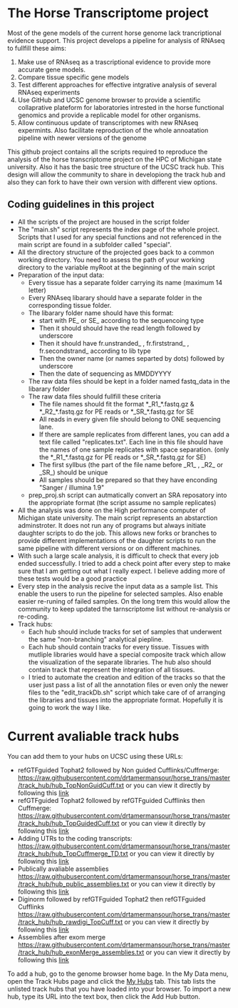 The Horse Transcriptome project 
===============================
Most of the gene models of the current horse genome lack trancriptional evidence support. This project develops a pipeline for analysis of RNAseq to fullfill these aims:

1. Make use of RNAseq as a trascriptional evidence to provide more accurate gene models.
2. Compare tissue specific gene models
3. Test different approaches for effective intgrative analysis of several RNAseq experiments 
4. Use GitHub and UCSC genome browser to provide a scientific collaprative plateform for laboratories intrested in the horse functional genomics and provide a replicable model for other organisms. 
5. Allow continuous update of transcriptomes with new RNAseq expermints. Also facilitate reproduction of the whole annoatation pipeline with newer versions of the genome 
   
This github project contains all the scripts required to reproduce the analysis of the horse transcriptome project on the HPC of Michigan state university. Also it has the basic tree structure of the UCSC track hub. This design will allow the community to share in developiong the track hub and also they can fork to have their own version with different view options.

Coding guidelines in this project
---------------------------------
- All the scripts of the project are housed in the script folder
- The "main.sh" script represents the index page of the whole project. Scripts that I used for any special functions and not referenced in the main script are found in a subfolder called "special".
- All the directory structure of the projected goes back to a common working directory. You need to assess the path of your working directory to the variable myRoot at the beginning of the main script
- Preparation of the input data:
   * Every tissue has a separate folder carrying its name (maximum 14 letter)
   * Every RNAseq libarary should have a separate folder in the corresponding tissue folder.
   * The libarary folder name should have this format:
      - start with PE_ or SE_ according to the sequencoing type
      - Then it should should have the read length followed by underscore
      - Then it should have fr.unstranded_ , fr.firststrand_ , fr.secondstrand_ according to lib type
      - Then the owner name (or names separted by dots) followed by underscore
      - Then the date of sequencing as MMDDYYYY
   * The raw data files should be kept in a folder named fastq_data in the libarary folder
   * The raw data files should fullfill these criteria 
      - The file names should fit the format \*\_R1_\*.fastq.gz & \*\_R2_\*.fastq.gz for PE reads or \*\_SR_\*.fastq.gz for SE
      - All reads in every given file should belong to ONE sequencing lane.
      - If there are sample replicates from different lanes, you can add a text file called "replicates.txt". Each line in this file should have the names of one sample replicates with space separation. (only the \*\_R1_\*.fastq.gz for PE reads or \*\_SR_\*.fastq.gz for SE)
      - The first syllbus (the part of the file name before \_R1_ , \_R2_ or \_SR_) should be unique
      - All samples should be prepared so that they have enconding "Sanger / illumina 1.9"
   * prep_proj.sh script can autmatically convert an SRA reposatory into the appropriate format (the script assume no sample replicates)
- All the analysis was done on the High performance computer of Michigan state university. The main script represents an abstarction adminstroter. It does not run any of programs but always initiate daughter scripts to do the job. This allows new forks or branches to provide different implementations of the daughter scripts to run the same pipeline with different versions or on different machines.
- With such a large scale analysis, it is difficult to check that every job ended successfully. I tried to add a check point after every step to make sure that I am getting out what I really expect. I believe adding more of these tests would be a good practice
- Every step in the analysis recive the input data as a sample list. This enable the users to run the pipeline for selected samples. Also enable easier re-runing of failed samples. On the long trem this would allow the community to keep updated the tarnscriptome list without re-analysis or re-coding. 
- Track hubs: 
   * Each hub should include tracks for set of samples that underwent the same "non-branching" analytical piepline. 
   * Each hub should contain tracks for every tissue. Tissues with mutliple libraries would have a special composite track which allow the visualization of the separate libraries. The hub also should contain track that represent the integration of all tissues.  
   * I tried to automate the creation and edition of the tracks so that the user just pass a list of all the annotation files or even only the newer files to the "edit_trackDb.sh" script which take care of of arranging the libraries and tissues into the appropriate format. Hopefully it is going to work the way I like.

Current avaliable track hubs
============================
You can add them to your hubs on UCSC using these URLs:

-  refGTFguided Tophat2 followed by Non guided Cufflinks/Cuffmerge:
https://raw.githubusercontent.com/drtamermansour/horse_trans/master/track_hub/hub_TopNonGuidCuff.txt or you can view it directly by following this [link](http://genome.ucsc.edu/cgi-bin/hgTracks?db=equCab2&hubUrl=https://raw.githubusercontent.com/drtamermansour/horse_trans/master/track_hub/hub_TopNonGuidCuff.txt)
-  refGTFguided Tophat2 followed by refGTFguided Cufflinks then Cuffmerge:
https://raw.githubusercontent.com/drtamermansour/horse_trans/master/track_hub/hub_TopGuidedCuff.txt or you can view it directly by following this [link](http://genome.ucsc.edu/cgi-bin/hgTracks?db=equCab2&hubUrl=https://raw.githubusercontent.com/drtamermansour/horse_trans/master/track_hub/hub_TopGuidedCuff.txt) 
-  Adding UTRs to the coding transcripts:
https://raw.githubusercontent.com/drtamermansour/horse_trans/master/track_hub/hub_TopCuffmerge_TD.txt or you can view it directly by following this [link](http://genome.ucsc.edu/cgi-bin/hgTracks?db=equCab2&hubUrl=https://raw.githubusercontent.com/drtamermansour/horse_trans/master/track_hub/hub_TopCuffmerge_TD.txt) 
-  Publically avaliable assemblies
https://raw.githubusercontent.com/drtamermansour/horse_trans/master/track_hub/hub_public_assemblies.txt or you can view it directly by following this [link](http://genome.ucsc.edu/cgi-bin/hgTracks?db=equCab2&hubUrl=https://raw.githubusercontent.com/drtamermansour/horse_trans/master/track_hub/hub_public_assemblies.txt) 
-  Diginorm followed by refGTFguided Tophat2 then refGTFguided Cufflinks
https://raw.githubusercontent.com/drtamermansour/horse_trans/master/track_hub/hub_rawdigi_TopCuff.txt or you can view it directly by following this [link](http://genome.ucsc.edu/cgi-bin/hgTracks?db=equCab2&hubUrl=https://raw.githubusercontent.com/drtamermansour/horse_trans/master/track_hub/hub_rawdigi_TopCuff.txt)
-  Assemblies after exom merge
https://raw.githubusercontent.com/drtamermansour/horse_trans/master/track_hub/hub_exonMerge_assemblies.txt or you can view it directly by following this [link](http://genome.ucsc.edu/cgi-bin/hgTracks?db=equCab2&hubUrl=https://raw.githubusercontent.com/drtamermansour/horse_trans/master/track_hub/hub_exonMerge_assemblies.txt)

To add a hub, go to the genome browser home bage. In the My Data menu, open the Track Hubs page and click the [My Hubs](https://genome.ucsc.edu/cgi-bin/hgHubConnect) tab. This tab lists the unlisted track hubs that you have loaded into your browser. To import a new hub, type its URL into the text box, then click the Add Hub button. 
